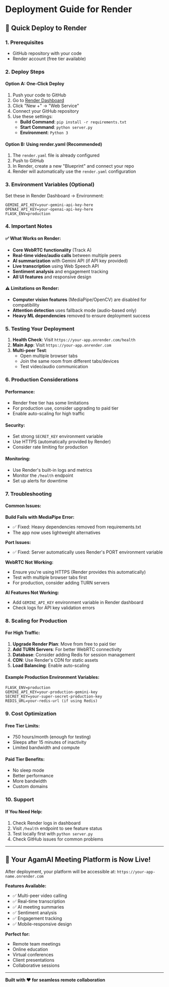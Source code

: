 # Deployment Guide for Render

## 🚀 Quick Deploy to Render

### 1. Prerequisites
- GitHub repository with your code
- Render account (free tier available)

### 2. Deploy Steps

#### Option A: One-Click Deploy
1. Push your code to GitHub
2. Go to [Render Dashboard](https://dashboard.render.com)
3. Click "New +" → "Web Service"
4. Connect your GitHub repository
5. Use these settings:
   - **Build Command**: `pip install -r requirements.txt`
   - **Start Command**: `python server.py`
   - **Environment**: `Python 3`

#### Option B: Using render.yaml (Recommended)
1. The `render.yaml` file is already configured
2. Push to GitHub
3. In Render, create a new "Blueprint" and connect your repo
4. Render will automatically use the `render.yaml` configuration

### 3. Environment Variables (Optional)
Set these in Render Dashboard → Environment:

```
GEMINI_API_KEY=your-gemini-api-key-here
OPENAI_API_KEY=your-openai-api-key-here
FLASK_ENV=production
```

### 4. Important Notes

#### ✅ What Works on Render:
- **Core WebRTC functionality** (Track A)
- **Real-time video/audio calls** between multiple peers
- **AI summarization** with Gemini API (if API key provided)
- **Live transcription** using Web Speech API
- **Sentiment analysis** and engagement tracking
- **All UI features** and responsive design

#### ⚠️ Limitations on Render:
- **Computer vision features** (MediaPipe/OpenCV) are disabled for compatibility
- **Attention detection** uses fallback mode (audio-based only)
- **Heavy ML dependencies** removed to ensure deployment success

### 5. Testing Your Deployment

1. **Health Check**: Visit `https://your-app.onrender.com/health`
2. **Main App**: Visit `https://your-app.onrender.com`
3. **Multi-peer Test**: 
   - Open multiple browser tabs
   - Join the same room from different tabs/devices
   - Test video/audio communication

### 6. Production Considerations

#### Performance:
- Render free tier has some limitations
- For production use, consider upgrading to paid tier
- Enable auto-scaling for high traffic

#### Security:
- Set strong `SECRET_KEY` environment variable
- Use HTTPS (automatically provided by Render)
- Consider rate limiting for production

#### Monitoring:
- Use Render's built-in logs and metrics
- Monitor the `/health` endpoint
- Set up alerts for downtime

### 7. Troubleshooting

#### Common Issues:

**Build Fails with MediaPipe Error:**
- ✅ Fixed: Heavy dependencies removed from requirements.txt
- The app now uses lightweight alternatives

**Port Issues:**
- ✅ Fixed: Server automatically uses Render's PORT environment variable

**WebRTC Not Working:**
- Ensure you're using HTTPS (Render provides this automatically)
- Test with multiple browser tabs first
- For production, consider adding TURN servers

**AI Features Not Working:**
- Add `GEMINI_API_KEY` environment variable in Render dashboard
- Check logs for API key validation errors

### 8. Scaling for Production

#### For High Traffic:
1. **Upgrade Render Plan**: Move from free to paid tier
2. **Add TURN Servers**: For better WebRTC connectivity
3. **Database**: Consider adding Redis for session management
4. **CDN**: Use Render's CDN for static assets
5. **Load Balancing**: Enable auto-scaling

#### Example Production Environment Variables:
```
FLASK_ENV=production
GEMINI_API_KEY=your-production-gemini-key
SECRET_KEY=your-super-secret-production-key
REDIS_URL=your-redis-url (if using Redis)
```

### 9. Cost Optimization

#### Free Tier Limits:
- 750 hours/month (enough for testing)
- Sleeps after 15 minutes of inactivity
- Limited bandwidth and compute

#### Paid Tier Benefits:
- No sleep mode
- Better performance
- More bandwidth
- Custom domains

### 10. Support

#### If You Need Help:
1. Check Render logs in dashboard
2. Visit `/health` endpoint to see feature status
3. Test locally first with `python server.py`
4. Check GitHub issues for common problems

---

## 🎉 Your AgamAI Meeting Platform is Now Live!

After deployment, your platform will be accessible at:
`https://your-app-name.onrender.com`

**Features Available:**
- ✅ Multi-peer video calling
- ✅ Real-time transcription
- ✅ AI meeting summaries
- ✅ Sentiment analysis
- ✅ Engagement tracking
- ✅ Mobile-responsive design

**Perfect for:**
- Remote team meetings
- Online education
- Virtual conferences
- Client presentations
- Collaborative sessions

---

**Built with ❤️ for seamless remote collaboration**
